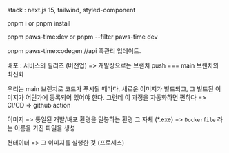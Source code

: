 stack : next.js 15, tailwind, styled-component

pnpm i or pnpm install

pnpm paws-time:dev or pnpm --filter paws-time dev

pnpm paws-time:codegen
//api 훅관리 업데이트.

배포 : 서비스의 릴리즈 (버전업) => 개발상으로는 브랜치 push === main 브랜치의 최신화

우리는 main 브랜치로 코드가 푸시될 때마다, 새로운 이미지가 빌드되고, 그 빌드된 이미지가 어딘가에 등록되어 있어야 한다.
그런데 이 과정을 자동화하면 편하다 => CI/CD => github action

이미지
=> 통일된 개발/배포 환경을 밀봉하는 환경 그 자체 (\*.exe)
=> `Dockerfile` 라는 이름을 가진 파일을 생성

컨테이너
=> 그 이미지를 실행한 것 (프로세스)
